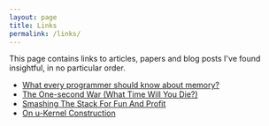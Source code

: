 ```yaml
---
layout: page
title: Links
permalink: /links/
---
```


This page contains links to articles, papers and blog posts I've found insightful, in no particular order.

- [What every programmer should know about memory?](http://www.akkadia.org/drepper/cpumemory.pdf)
- [The One-second War (What Time Will You Die?)](http://queue.acm.org/detail.cfm?id=1967009)
- [Smashing The Stack For Fun And Profit](http://phrack.org/issues/49/14.html)
- [On u-Kernel Construction](http://www.eecs.harvard.edu/cs261/papers/liedtke95.pdf)
